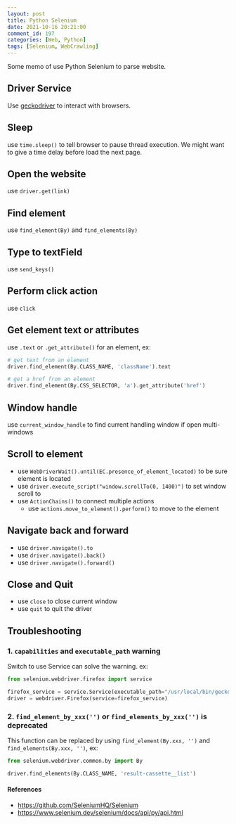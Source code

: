 ```yaml
---
layout: post
title: Python Selenium
date: 2021-10-16 20:21:00
comment_id: 197
categories: [Web, Python]
tags: [Selenium, WebCrawling]
---
```


Some memo of use Python Selenium to parse website.

## Driver Service

Use [geckodriver](https://github.com/mozilla/geckodriver) to interact with browsers.

## Sleep

use `time.sleep()` to tell browser to pause thread execution. We might want to give a time delay before load the next page.

## Open the website

use `driver.get(link)`

## Find element

use `find_element(By)` and `find_elements(By)`

## Type to textField

use `send_keys()`

## Perform click action

use `click`

## Get element text or attributes

use `.text` or `.get_attribute()` for an element, ex:

```python
# get text from an element
driver.find_element(By.CLASS_NAME, 'className').text

# get a href from an element
driver.find_element(By.CSS_SELECTOR, 'a').get_attribute('href')
```

## Window handle

use `current_window_handle` to find current handling window if open multi-windows

## Scroll to element

- use `WebDriverWait().until(EC.presence_of_element_located)` to be sure element is located
- use `driver.execute_script("window.scrollTo(0, 1400)")` to set window scroll to
- use `ActionChains()` to connect multiple actions
  - use `actions.move_to_element().perform()` to move to the element

## Navigate back and forward

- use `driver.navigate().to`
- use `driver.navigate().back()`
- use `driver.navigate().forward()`

## Close and Quit

- use `close` to close current window
- use `quit` to quit the driver

## Troubleshooting

### 1. `capabilities` and `executable_path` warning

Switch to use Service can solve the warning. ex:

```python
from selenium.webdriver.firefox import service

firefox_service = service.Service(executable_path="/usr/local/bin/geckodriver")
driver = webdriver.Firefox(service=firefox_service)
```

### 2. `find_element_by_xxx('')` or `find_elements_by_xxx('')` is deprecated

This function can be replaced by using `find_element(By.xxx, '')` and `find_elements(By.xxx, '')`, ex:

```python
from selenium.webdriver.common.by import By

driver.find_elements(By.CLASS_NAME, 'result-cassette__list')
```

#### References

- <https://github.com/SeleniumHQ/Selenium>
- <https://www.selenium.dev/selenium/docs/api/py/api.html>

